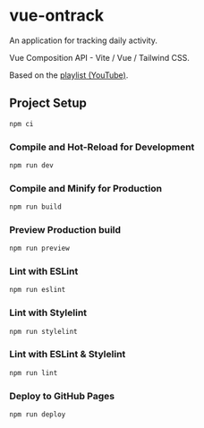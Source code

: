 # vue-ontrack

An application for tracking daily activity.

Vue Composition API - Vite / Vue / Tailwind CSS. 

Based on the [playlist (YouTube)](https://www.youtube.com/watch?v=t4NbbyXsgP8&list=PL-FhWbGlJPfaCm9Qx7G9wQqtt2_yBT92V&index=3).


## Project Setup

```sh
npm ci
```

### Compile and Hot-Reload for Development

```sh
npm run dev
```

### Compile and Minify for Production

```sh
npm run build
```

### Preview Production build

```sh
npm run preview
```

### Lint with ESLint

```sh
npm run eslint
```

### Lint with Stylelint

```sh
npm run stylelint
```

### Lint with ESLint & Stylelint

```sh
npm run lint
```

### Deploy to GitHub Pages

```sh
npm run deploy
```
